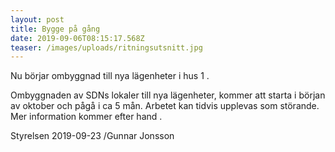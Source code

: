 ```yaml
---
layout: post
title: Bygge på gång
date: 2019-09-06T08:15:17.568Z
teaser: /images/uploads/ritningsutsnitt.jpg
---
```

Nu börjar ombyggnad till nya lägenheter i hus 1.

Ombyggnaden av SDNs lokaler till nya lägenheter, kommer att starta i början av oktober och pågå i ca 5 mån.
Arbetet kan tidvis upplevas som störande.
Mer information kommer efter hand.

Styrelsen 2019-09-23
/Gunnar Jonsson


